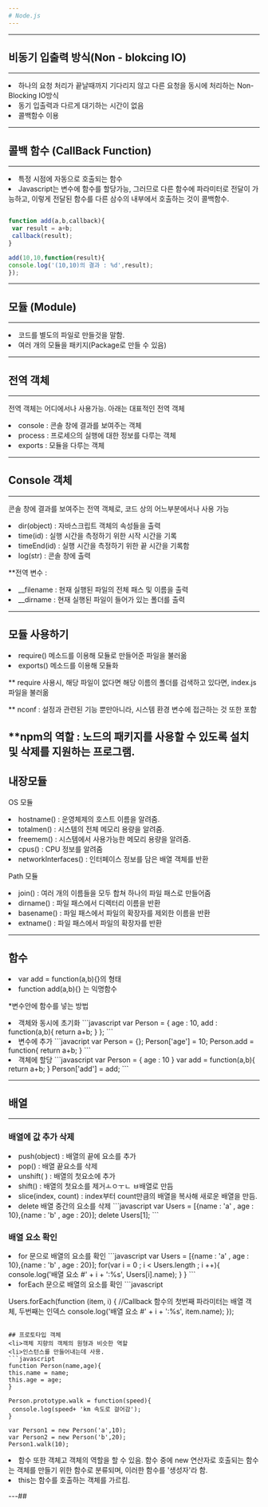 ```yaml
---
# Node.js 
---
```


---
## 비동기 입출력 방식(Non - blokcing IO)
---
<li>하나의 요청 처리가 끝날때까지 기다리지 않고 다른 요청을 동시에 처리하는 Non-Blocking IO방식
<li>동기 입출력과 다르게 대기하는 시간이 없음
<li>콜백함수 이용

---
## 콜백 함수 (CallBack Function)
---
<li> 특정 시점에 자동으로 호출되는 함수
<li> Javascript는 변수에 함수를 할당가능, 그러므로 다른 함수에 파라미터로 전달이 가능하고, 이렇게 전달된 함수를 다른 삼수의 내부에서 호출하는 것이 콜백함수.

```javascript 

function add(a,b,callback){
 var result = a+b;
 callback(result);
}

add(10,10,function(result){
console.log('(10,10)의 결과 : %d',result);
});

```

---
## 모듈 (Module)
---

<li> 코드를 별도의 파일로 만들것을 말함.
<li> 여러 개의 모듈을 패키지(Package로 만들 수 있음)


---
## 전역 객체
---
전역 객체는 어디에서나 사용가능. 아래는 대표적인 전역 객체
<li> console : 콘솔 창에 결과를 보여주는 객체
<li> process : 프로세으의 실행에 대한 정보를 다루는 객체
<li> exports : 모듈을 다루는 객체

---
## Console 객체
---
콘솔 창에 결과를 보여주는 전역 객체로, 코드 상의 어느부분에서나 사용 가능
<li>dir(object) : 자바스크립트 객체의 속성들을 출력
<li>time(id)  :   실행 시간을 측정하기 위한 시작 시간을 기록
<li>timeEnd(id) : 실행 시간을 측정하기 위한 끝 시간을 기록함
<li>log(str)   : 콘솔 창에 출력 

**전역 변수 : 
<li> __filename : 현재 실행된 파일의 전체 패스 및 이름을 출력
<li> __dirname  : 현재 실행된 파일이 들어가 있는 폴더를 출력

---
## 모듈 사용하기

<li> require() 메소드를 이용해 모듈로 만들어준 파일을 불러옮
<li> exports() 메소드를 이용해 모듈화

** require 사용시, 해당 파일이 없다면 해당 이름의 폴더를 검색하고 있다면, index.js파일을 불러옮 

** nconf : 설정과 관련된 기능 뿐만아니라, 시스템 환경 변수에 접근하는 것 
또한 포함

**npm의 역할 : 노드의 패키지를 사용할 수 있도록 설치 및 삭제를 지원하는 프로그램.
<br>
---
## 내장모듈
OS 모듈
<li> hostname() : 운영체제의 호스트 이름을 알려줌.
<li> totalmen() :  시스템의 전체 메모리 용량을 알려줌.
<li> freemem() : 시스템에서 사용가능한 메모리 용량을 알려줌.
<li> cpus()  : CPU 정보를 알려줌
<li> networkInterfaces() : 인터페이스 정보를 담은 배열 객체를 반환

Path 모듈
<li> join() : 여러 개의 이름들을 모두 합쳐 하나의 파일 패스로 만들어줌
<li> dirname() : 파일 패스에서 디렉터리 이름을 반환
<li> basename() : 파일 패스에서 파일의 확장자를 제외한 이름을 반환
<li> extname() : 파일 패스에서 파일의 확장자를 반환

---
## 함수
<li>var add = function(a,b){}의 형태

<li>function add(a,b){} 는 익명함수

*변수안에 함수를 넣는 방법
<li>객체와 동시에 초기화
```javascript
var Person = {
	age : 10,
	add : function(a,b){
	 return a+b;
	}
};
```
<li> 변수에 추가
```javacript
var Person = {};
Person['age'] = 10;
Person.add = function{
	return a+b;
}
```

<li>객체에 할당
```javascript
var Person = {
	age : 10
}
var add = function(a,b){
	return a+b;
}
Person['add'] = add;
```

---
## 배열
---
### 배열에 값 추가 삭제
<li> push(object) : 배열의 끝에 요소를 추가
<li> pop() : 배열 끝요소를 삭제
<li> unshift( ) : 배열의  첫요소에 추가
<li> shift() :  배열의 첫요소를 제거ㅗㅇㅜㄴ ㅂ배열로 만듬
<li> slice(index, count) : index부터 count만큼의 배열을 복사해 새로운 배열을 만듬.
<li> delete 배열 중간의 요소를 삭제
```javascript
var Users = [{name : 'a' , age : 10},{name : 'b' , age : 20}];
delete Users[1];
```

###	배열 요소 확인
<li> for 문으로 배열의 요소를 확인
```javascript
var Users = [{name : 'a' , age : 10},{name : 'b' , age : 20}];
for(var i = 0 ; i < Users.length ; i ++){
    console.log('배열 요소 #' + i + ':%s', Users[i].name);
}
}
```
<li>forEach 문으로 배열의 요소를 확인
```javascript

Users.forEach(function (item, i) { //Callback 함수의 첫번째 파라미터는 배열 객체, 두번째는 인덱스
   console.log('배열 요소 #' + i + ':%s', item.name);
});
```

## 프로토타입 객체 
<li>객체 지향의 객체의 원형과 비슷한 역할
<li>인스턴스를 만들어내는데 사용.
```javascript
function Person(name,age){
this.name = name;
this.age = age;
}

Person.prototype.walk = function(speed){
 console.log(speed+ 'km 속도로 걸어감');
}

var Person1 = new Person('a',10);
var Person2 = new Person('b',20);
Person1.walk(10);
```
<li> 함수 또한 객체고 객체의 역할을 할 수 있음. 함수 중에 new 연산자로 호출되는 함수는 객체를 만들기 위한 함수로 분류되며, 이러한 함수를 '생성자'라 함.
<li> this는 함수를 호출하는 객체를 가르킴.

---##
